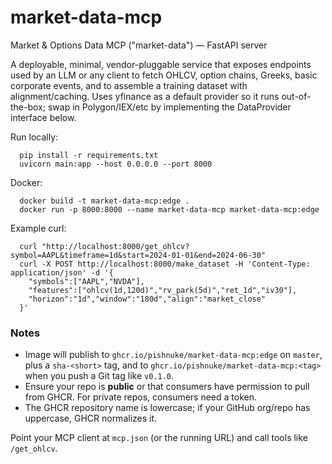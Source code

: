 # market-data-mcp
Market & Options Data MCP ("market-data") — FastAPI server

A deployable, minimal, vendor-pluggable service that exposes endpoints used by an LLM
or any client to fetch OHLCV, option chains, Greeks, basic corporate events, and to
assemble a training dataset with alignment/caching. Uses yfinance as a default
provider so it runs out-of-the-box; swap in Polygon/IEX/etc by implementing the
DataProvider interface below.

Run locally:
```
  pip install -r requirements.txt
  uvicorn main:app --host 0.0.0.0 --port 8000
```

Docker:
```
  docker build -t market-data-mcp:edge .
  docker run -p 8000:8000 --name market-data-mcp market-data-mcp:edge
```

Example curl:
```
  curl "http://localhost:8000/get_ohlcv?symbol=AAPL&timeframe=1d&start=2024-01-01&end=2024-06-30"
  curl -X POST http://localhost:8000/make_dataset -H 'Content-Type: application/json' -d '{
    "symbols":["AAPL","NVDA"],
    "features":["ohlcv(1d,120d)","rv_park(5d)","ret_1d","iv30"],
    "horizon":"1d","window":"180d","align":"market_close"
  }'
```

### Notes
- Image will publish to `ghcr.io/pishnuke/market-data-mcp:edge` on `master`, plus a `sha-<short>` tag, and to `ghcr.io/pishnuke/market-data-mcp:<tag>` when you push a Git tag like `v0.1.0`.
- Ensure your repo is **public** or that consumers have permission to pull from GHCR. For private repos, consumers need a token.
- The GHCR repository name is lowercase; if your GitHub org/repo has uppercase, GHCR normalizes it.

Point your MCP client at `mcp.json` (or the running URL) and call tools like `/get_ohlcv`.
